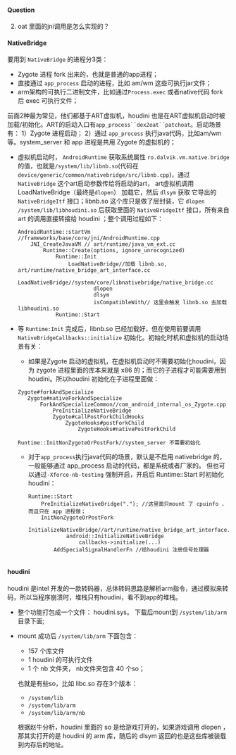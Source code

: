 #### Question
2. oat 里面的jni调用是怎么实现的？

#### NativeBridge 

 要用到 `NativeBridge` 的进程分3类：
 
   * Zygote 进程 fork 出来的，也就是普通的app进程； 
   * 直接通过 `app_process` 启动的进程，比如 am/wm 这些可执行jar文件； 
   * arm架构的可执行二进制文件，比如通过`Process.exec` 或者native代码 fork 后 exec 可执行文件；

   前面2种最为常见，他们都基于ART虚拟机，houdini 也是在ART虚拟机启动时被加载/初始化。ART的启动入口有`app_process``dex2oat``patchoat`。启动场景有： 1）Zygote 进程启动； 2）通过 `app_process` 执行java代码，比如am/wm等。system_server 和 app 进程是共用 Zygote 的虚拟机的；

* 虚拟机启动时， `AndroidRuntime` 获取系统属性 `ro.dalvik.vm.native.bridge` 的值，也就是`/system/lib/libnb.so`(代码在 `device/generic/common/nativebridge/src/libnb.cpp`)，通过 `NativeBridge` 这个art启动参数传给将启动的art， art虚拟机调用 LoadNativeBridge（最终是`dlopen`） 加载它，然后 `dlsym` 获取 它导出的 `NativeBridgeItf` 接口；libnb.so 这个库只是做了层封装，它 `dlopen /system/lib/libhoudini.so` 后获取里面的 `NativeBridgeItf` 接口，所有来自 art 的调用直接转接给 houdini ；整个调用过程如下：
	
	```
	AndroidRuntime::startVm //frameworks/base/core/jni/AndroidRuntime.cpp
		JNI_CreateJavaVM // art/runtime/java_vm_ext.cc
			Runtime::Create(options, ignore_unrecognized)
				Runtime::Init
					LoadNativeBridge//加载 libnb.so, art/runtime/native_bridge_art_interface.cc
						LoadNativeBridge//system/core/libnativebridge/native_bridge.cc
							dlopen
							dlsym
							isCompatibleWith// 这里会触发 libnb.so 去加载 libhoudini.so 
				Runtime::Start
	```
	
* 等 `Runtime:Init` 完成后，libnb.so 已经加载好，但在使用前要调用`NativeBridgeCallbacks::initialize` 初始化。初始化时机和虚拟机的启动场景有关： 
	* 如果是Zygote 启动的虚拟机，在虚拟机启动时不需要初始化houdini，因为 zygote 进程里面的库本来就是 x86 的；而它的子进程才可能需要用到houdini。所以houdini 初始化在子进程里面做：

	 ```
	Zygote#forkAndSpecialize
		Zygote#nativeForkAndSpecialize
			ForkAndSpecializeCommon//com_android_internal_os_Zygote.cpp
				PreInitializeNativeBridge
				Zygote#callPostForkChildHooks
					ZygoteHooks#postForkChild
						ZygoteHooks#nativePostForkChild
							Runtime::InitNonZygoteOrPostFork//system_server 不需要初始化
	```

	* 对于`app_process`执行java代码的场景，默认是不启用 nativebridge 的，一般能够通过 app_process 启动的代码，都是系统或者厂家的。 但也可以通过`-Xforce-nb-testing` 强制开启，开启后 Runtime::Start 时初始化houdini：
	
		```
		Runtime::Start
			PreInitializeNativeBridge("."); //这里面只mount 了 cpuinfo ，而且只在 app 进程做；
			InitNonZygoteOrPostFork
				InitializeNativeBridge//art/runtime/native_bridge_art_interface.cc
					android::InitializeNativeBridge
						callbacks->initialize(...)
				AddSpecialSignalHandlerFn //给houdini 注册信号处理器
	```
	
#### houdini 

houdini 是intel 开发的一款转码器，总体转码思路是解析arm指令，通过模拟来转码，所以当程序崩溃时，堆栈只有houdini，看不到app的堆栈。	
	
* 整个功能打包成一个文件： houdini.sys。 下载后mount到 `/system/lib/arm` 目录下面;
* mount 成功后 `/system/lib/arm` 下面包含：
	* 157 个库文件
	* 1 houdini 的可执行文件
	* 1 个 nb 文件夹， nb文件夹包含 40 个so；
	
	也就是有些so，比如 libc.so 存在3个版本：  
	
	* `/system/lib` 
	* `/system/lib/arm` 
	* `/system/lib/arm/nb`   

   根据赵牛分析，houdini 里面的 so 是给游戏打开的，如果游戏调用 dlopen ，那其实打开的是 houdini 的 arm 库，随后的 dlsym 返回的也是这些库被装载到内存后的地址。
